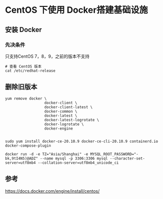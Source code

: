 # CentOS 下使用 Docker搭建基础设施

## 安装 Docker

### 先决条件

只支持CentOS 7，8，9，之前的版本不支持

```shell
# 查看 CentOS 版本
cat /etc/redhat-release
```



## 删除旧版本

```shell
yum remove docker \
                  docker-client \
                  docker-client-latest \
                  docker-common \
                  docker-latest \
                  docker-latest-logrotate \
                  docker-logrotate \
                  docker-engine
                 
```

```shell
sudo yum install docker-ce-20.10.9 docker-ce-cli-20.10.9 containerd.io docker-compose-plugin
```

```shell
docker run -d -e TZ="Asia/Shanghai" -e MYSQL_ROOT_PASSWORD="-bk,9tI4N5)@ADZ" --name mysql -p 3306:3306 mysql --character-set-server=utf8mb4 --collation-server=utf8mb4_unicode_ci
```



## 参考

https://docs.docker.com/engine/install/centos/